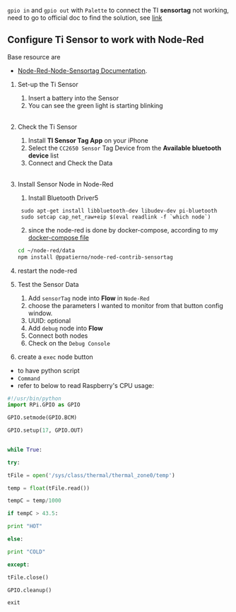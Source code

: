 
`gpio in` and `gpio out` with `Palette` to connect the TI **sensortag** not working, need to go to official doc to find the solution, see [link](https://flows.nodered.org/node/@ppatierno/node-red-node-sensortag)


## Configure Ti Sensor to work with Node-Red
Base resource are
- [Node-Red-Node-Sensortag Documentation](https://flows.nodered.org/node/@ppatierno/node-red-node-sensortag).


1. Set-up the Ti Sensor
   1. Insert a battery into the Sensor
   2. You can see the green light is starting blinking
<br><br>

2. Check the Ti Sensor
   1. Install **TI Sensor Tag App** on your iPhone
   2. Select the `CC2650 Sensor` Tag Device from the **Available bluetooth device** list
   3. Connect and Check the Data
<br><br>

3. Install Sensor Node in Node-Red
   1. Install Bluetooth Driver5
   ```shell
    sudo apt-get install libbluetooth-dev libudev-dev pi-bluetooth
    sudo setcap cap_net_raw+eip $(eval readlink -f `which node`)
   ```
   2. since the node-red is done by docker-compose, according to my [docker-compose file](/local/docker-compose-v2.yml)
   ```bash
   cd ~/node-red/data
   npm install @ppatierno/node-red-contrib-sensortag
   ```

4. restart the node-red

5. Test the Sensor Data
   1. Add `sensorTag` node into **Flow** in `Node-Red`
   2. choose the parameters I wanted to monitor from that button config window.
   3. UUID: optional
   4. Add `debug` node into **Flow**
   5. Connect both nodes
   6. Check on the `Debug Console`

6. create a `exec` node button
- to have python script
- `Command` 
- refer to below to read Raspberry's CPU usage:
```python
#!/usr/bin/python
import RPi.GPIO as GPIO

GPIO.setmode(GPIO.BCM)

GPIO.setup(17, GPIO.OUT)
 

while True:

try:

tFile = open('/sys/class/thermal/thermal_zone0/temp')

temp = float(tFile.read())

tempC = temp/1000

if tempC > 43.5:

print "HOT"

else:

print "COLD"

except:

tFile.close()

GPIO.cleanup()

exit
```


